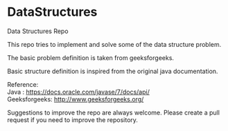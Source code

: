 # DataStructures
Data Structures Repo

This repo tries to implement and solve some of the data structure problem.  

The basic problem definition is taken from geeksforgeeks.  

Basic structure definition is inspired from the original java documentation.

Reference:  
Java : https://docs.oracle.com/javase/7/docs/api/  
Geeksforgeeks: http://www.geeksforgeeks.org/

Suggestions to improve the repo are always welcome. Please create a pull request if you need to improve the repository.
